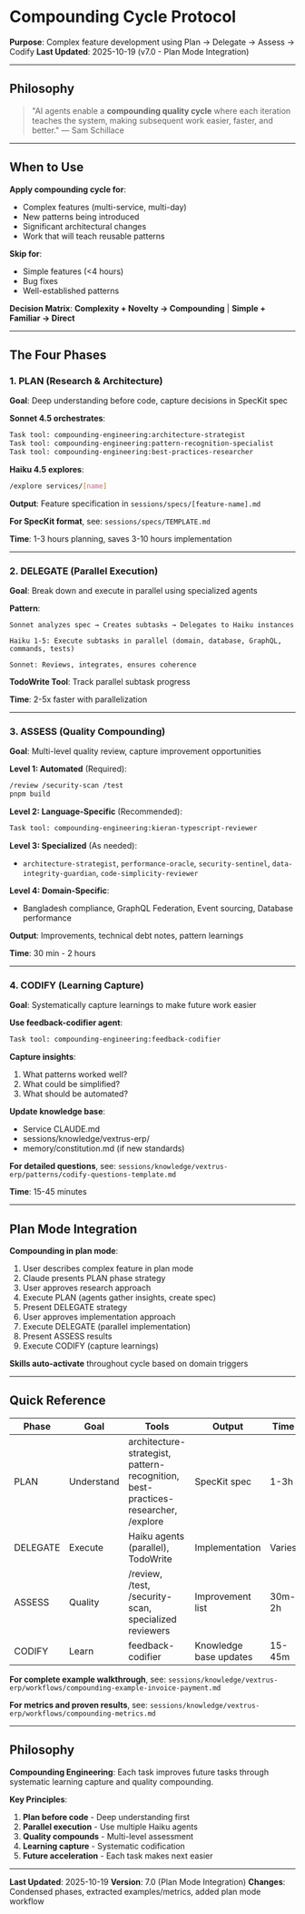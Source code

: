 # Compounding Cycle Protocol

**Purpose**: Complex feature development using Plan → Delegate → Assess → Codify
**Last Updated**: 2025-10-19 (v7.0 - Plan Mode Integration)

---

## Philosophy

> "AI agents enable a **compounding quality cycle** where each iteration teaches the system, making subsequent work easier, faster, and better."
> — Sam Schillace

---

## When to Use

**Apply compounding cycle for**:
- Complex features (multi-service, multi-day)
- New patterns being introduced
- Significant architectural changes
- Work that will teach reusable patterns

**Skip for**:
- Simple features (<4 hours)
- Bug fixes
- Well-established patterns

**Decision Matrix**: **Complexity + Novelty → Compounding** | **Simple + Familiar → Direct**

---

## The Four Phases

### 1. PLAN (Research & Architecture)

**Goal**: Deep understanding before code, capture decisions in SpecKit spec

**Sonnet 4.5 orchestrates**:
```bash
Task tool: compounding-engineering:architecture-strategist
Task tool: compounding-engineering:pattern-recognition-specialist
Task tool: compounding-engineering:best-practices-researcher
```

**Haiku 4.5 explores**:
```bash
/explore services/[name]
```

**Output**: Feature specification in `sessions/specs/[feature-name].md`

**For SpecKit format**, see: `sessions/specs/TEMPLATE.md`

**Time**: 1-3 hours planning, saves 3-10 hours implementation

---

### 2. DELEGATE (Parallel Execution)

**Goal**: Break down and execute in parallel using specialized agents

**Pattern**:
```
Sonnet analyzes spec → Creates subtasks → Delegates to Haiku instances

Haiku 1-5: Execute subtasks in parallel (domain, database, GraphQL, commands, tests)

Sonnet: Reviews, integrates, ensures coherence
```

**TodoWrite Tool**: Track parallel subtask progress

**Time**: 2-5x faster with parallelization

---

### 3. ASSESS (Quality Compounding)

**Goal**: Multi-level quality review, capture improvement opportunities

**Level 1: Automated** (Required):
```bash
/review /security-scan /test
pnpm build
```

**Level 2: Language-Specific** (Recommended):
```bash
Task tool: compounding-engineering:kieran-typescript-reviewer
```

**Level 3: Specialized** (As needed):
- `architecture-strategist`, `performance-oracle`, `security-sentinel`, `data-integrity-guardian`, `code-simplicity-reviewer`

**Level 4: Domain-Specific**:
- Bangladesh compliance, GraphQL Federation, Event sourcing, Database performance

**Output**: Improvements, technical debt notes, pattern learnings

**Time**: 30 min - 2 hours

---

### 4. CODIFY (Learning Capture)

**Goal**: Systematically capture learnings to make future work easier

**Use feedback-codifier agent**:
```bash
Task tool: compounding-engineering:feedback-codifier
```

**Capture insights**:
1. What patterns worked well?
2. What could be simplified?
3. What should be automated?

**Update knowledge base**:
- Service CLAUDE.md
- sessions/knowledge/vextrus-erp/
- memory/constitution.md (if new standards)

**For detailed questions**, see: `sessions/knowledge/vextrus-erp/patterns/codify-questions-template.md`

**Time**: 15-45 minutes

---

## Plan Mode Integration

**Compounding in plan mode**:
1. User describes complex feature in plan mode
2. Claude presents PLAN phase strategy
3. User approves research approach
4. Execute PLAN (agents gather insights, create spec)
5. Present DELEGATE strategy
6. User approves implementation approach
7. Execute DELEGATE (parallel implementation)
8. Present ASSESS results
9. Execute CODIFY (capture learnings)

**Skills auto-activate** throughout cycle based on domain triggers

---

## Quick Reference

| Phase | Goal | Tools | Output | Time |
|-------|------|-------|--------|------|
| PLAN | Understand | architecture-strategist, pattern-recognition, best-practices-researcher, /explore | SpecKit spec | 1-3h |
| DELEGATE | Execute | Haiku agents (parallel), TodoWrite | Implementation | Varies |
| ASSESS | Quality | /review, /test, /security-scan, specialized reviewers | Improvement list | 30m-2h |
| CODIFY | Learn | feedback-codifier | Knowledge base updates | 15-45m |

**For complete example walkthrough**, see: `sessions/knowledge/vextrus-erp/workflows/compounding-example-invoice-payment.md`

**For metrics and proven results**, see: `sessions/knowledge/vextrus-erp/workflows/compounding-metrics.md`

---

## Philosophy

**Compounding Engineering**: Each task improves future tasks through systematic learning capture and quality compounding.

**Key Principles**:
1. **Plan before code** - Deep understanding first
2. **Parallel execution** - Use multiple Haiku agents
3. **Quality compounds** - Multi-level assessment
4. **Learning capture** - Systematic codification
5. **Future acceleration** - Each task makes next easier

---

**Last Updated**: 2025-10-19
**Version**: 7.0 (Plan Mode Integration)
**Changes**: Condensed phases, extracted examples/metrics, added plan mode workflow
